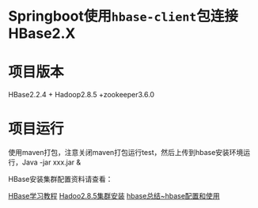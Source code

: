 Springboot使用`hbase-client`包连接HBase2.X 
====================================================================

# 项目版本
HBase2.2.4 + Hadoop2.8.5 +zookeeper3.6.0

# 项目运行
使用maven打包，注意关闭maven打包运行test，然后上传到hbase安装环境运行，Java -jar xxx.jar &



HBase安装集群配置资料请查看：


[HBase学习教程](http://c.biancheng.net/view/6522.html)
[Hadoo2.8.5集群安装](https://blog.csdn.net/ccgrjxx597/article/details/105642514)
[hbase总结~hbase配置和使用](https://www.cnblogs.com/JamesXiao/p/6202372.html)
